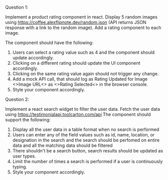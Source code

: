 Question 1:

Implement a product rating component in react. Display 5 random images using https://coffee.alexflipnote.dev/random.json (API returns JSON response with a link to the random image). Add a rating component to each image.

The component should have the following:
1. Users can select a rating value such as 4 and the component should update accordingly.
2. Clicking on a different rating should update the UI component accordingly.
3. Clicking on the same rating value again should not trigger any change.
4. Add a mock API call, that should log as Rating Updated for Image <>Image URL<> as <>Rating Selected<> in the browser console.
5. Style your component accordingly.

Question 2: 

Implement a react search widget to filter the user data. Fetch the user data using https://testimonialapi.toolcarton.com/api
The component should support the following:
  
1. Display all the user data in a table format when no search is performed
2. Users can enter any of the field values such as id, name, location, or designation in the search and the search should be perfomed on entire data and      all the matching data should be filtered 
3. There shouldn't be a search button, search results should be updated as user types.
4. Limit the number of times a search is performed if a user is continuously typing.
5. Style your component accordingly.
  
